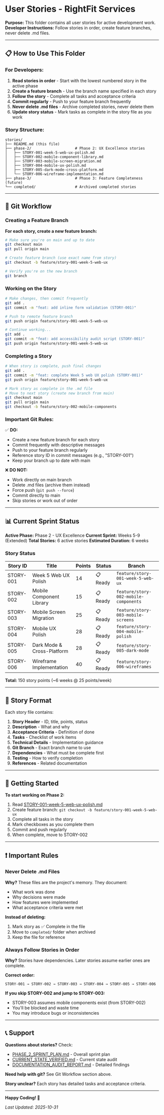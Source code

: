 # User Stories - RightFit Services

**Purpose:** This folder contains all user stories for active development work.
**Developer Instructions:** Follow stories in order, create feature branches, never delete .md files.

---

## 📋 How to Use This Folder

### For Developers:

1. **Read stories in order** - Start with the lowest numbered story in the active phase
2. **Create a feature branch** - Use the branch name specified in each story
3. **Follow the story** - Complete all tasks and acceptance criteria
4. **Commit regularly** - Push to your feature branch frequently
5. **Never delete .md files** - Archive completed stories, never delete them
6. **Update story status** - Mark tasks as complete in the story file as you work

### Story Structure:

```
stories/
├── README.md (this file)
├── phase-2/                    # Phase 2: UX Excellence stories
│   ├── STORY-001-week-5-web-ux-polish.md
│   ├── STORY-002-mobile-component-library.md
│   ├── STORY-003-mobile-screen-migration.md
│   ├── STORY-004-mobile-ux-polish.md
│   ├── STORY-005-dark-mode-cross-platform.md
│   └── STORY-006-wireframe-implementation.md
├── phase-3/                    # Phase 3: Feature Completeness (future)
└── completed/                  # Archived completed stories
```

---

## 🔄 Git Workflow

### Creating a Feature Branch

**For each story, create a new feature branch:**

```bash
# Make sure you're on main and up to date
git checkout main
git pull origin main

# Create feature branch (use exact name from story)
git checkout -b feature/story-001-week-5-web-ux

# Verify you're on the new branch
git branch
```

### Working on the Story

```bash
# Make changes, then commit frequently
git add .
git commit -m "feat: add inline form validation (STORY-001)"

# Push to remote feature branch
git push origin feature/story-001-week-5-web-ux

# Continue working...
git add .
git commit -m "feat: add accessibility audit script (STORY-001)"
git push origin feature/story-001-week-5-web-ux
```

### Completing a Story

```bash
# When story is complete, push final changes
git add .
git commit -m "feat: complete Week 5 web UX polish (STORY-001)"
git push origin feature/story-001-week-5-web-ux

# Mark story as complete in the .md file
# Move to next story (create new branch from main)
git checkout main
git pull origin main
git checkout -b feature/story-002-mobile-components
```

### Important Git Rules:

✅ **DO:**
- Create a new feature branch for each story
- Commit frequently with descriptive messages
- Push to your feature branch regularly
- Reference story ID in commit messages (e.g., "STORY-001")
- Keep your branch up to date with main

❌ **DO NOT:**
- Work directly on main branch
- Delete .md files (archive them instead)
- Force push (`git push --force`)
- Commit directly to main
- Skip stories or work out of order

---

## 📊 Current Sprint Status

**Active Phase:** Phase 2 - UX Excellence
**Current Sprint:** Weeks 5-9 (Extended)
**Total Stories:** 6 active stories
**Estimated Duration:** 6 weeks

### Story Status

| Story ID | Title | Points | Status | Branch |
|----------|-------|--------|--------|--------|
| STORY-001 | Week 5 Web UX Polish | 14 | 📋 Ready | `feature/story-001-week-5-web-ux` |
| STORY-002 | Mobile Component Library | 15 | 📋 Ready | `feature/story-002-mobile-components` |
| STORY-003 | Mobile Screen Migration | 25 | 📋 Ready | `feature/story-003-mobile-screens` |
| STORY-004 | Mobile UX Polish | 28 | 📋 Ready | `feature/story-004-mobile-polish` |
| STORY-005 | Dark Mode & Cross-Platform | 28 | 📋 Ready | `feature/story-005-dark-mode` |
| STORY-006 | Wireframe Implementation | 40 | 📋 Ready | `feature/story-006-wireframes` |

**Total:** 150 story points (~6 weeks @ 25 points/week)

---

## 📖 Story Format

Each story file contains:

1. **Story Header** - ID, title, points, status
2. **Description** - What and why
3. **Acceptance Criteria** - Definition of done
4. **Tasks** - Checklist of work items
5. **Technical Details** - Implementation guidance
6. **Git Branch** - Exact branch name to use
7. **Dependencies** - What must be complete first
8. **Testing** - How to verify completion
9. **References** - Related documentation

---

## 🎯 Getting Started

**To start working on Phase 2:**

1. Read [STORY-001-week-5-web-ux-polish.md](phase-2/STORY-001-week-5-web-ux-polish.md)
2. Create feature branch: `git checkout -b feature/story-001-week-5-web-ux`
3. Complete all tasks in the story
4. Mark checkboxes as you complete them
5. Commit and push regularly
6. When complete, move to STORY-002

---

## ❗ Important Rules

### Never Delete .md Files

**Why?** These files are the project's memory. They document:
- What work was done
- Why decisions were made
- How features were implemented
- What acceptance criteria were met

**Instead of deleting:**
1. Mark story as ✅ Complete in the file
2. Move to `completed/` folder when archived
3. Keep the file for reference

### Always Follow Stories in Order

**Why?** Stories have dependencies. Later stories assume earlier ones are complete.

**Correct order:**
```
STORY-001 → STORY-002 → STORY-003 → STORY-004 → STORY-005 → STORY-006
```

**If you skip STORY-002 and jump to STORY-003:**
- STORY-003 assumes mobile components exist (from STORY-002)
- You'll be blocked and waste time
- You may introduce bugs or inconsistencies

---

## 📞 Support

**Questions about stories?** Check:
- [PHASE_2_SPRINT_PLAN.md](../Project-Plan/PHASE_2_SPRINT_PLAN.md) - Overall sprint plan
- [CURRENT_STATE_VERIFIED.md](../Project-Plan/CURRENT_STATE_VERIFIED.md) - Current state audit
- [DOCUMENTATION_AUDIT_REPORT.md](../Project-Plan/DOCUMENTATION_AUDIT_REPORT.md) - Detailed findings

**Need help with git?** See Git Workflow section above.

**Story unclear?** Each story has detailed tasks and acceptance criteria.

---

**Happy Coding! 🚀**

*Last Updated: 2025-10-31*
